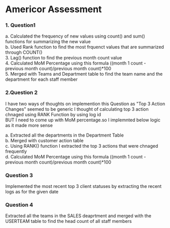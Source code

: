 # Americor Assessment 

### 1. Question1

a. Calculated the frequency of new values using count() and sum() functions for summarizing the new value <br>
b. Used Rank function to find the most frquenct values that are summarized through COUNT() <br>
3. Lag() function to find the previous month count value <br>
4. Calculated MoM Percentage using this formula ((month 1 count - previous month count)/previous month count)*100 <br>
5. Merged with Teams and Department table to find the team name and the department for each staff member <br>

### 2.Question 2 

I have two ways of thoughts on implemention this Question as "Top 3 Action Changes" seemed to be generic 
I thought of calculating top 3 action chnaged using RANK Function by using log id <br> 
BUT I need to come up with MoM percentage.so I implemnted below logic as it made more sense 

a. Extracted all the departments in the Department Table <br>
b. Merged with customer action table <br>
c. Using RANK() function I extracted the top 3 actions that were chnaged frequently <br>
d. Calculated MoM Percentage using this formula ((month 1 count - previous month count)/previous month count)*100 <br>

### Question 3

Implemented the most recent top 3 client statuses by extracting the recent logs as for the given date <br>

### Question 4

Extracted all the teams in the SALES deaprtment  and merged with the USERTEAM table to find the head count of all staff members

